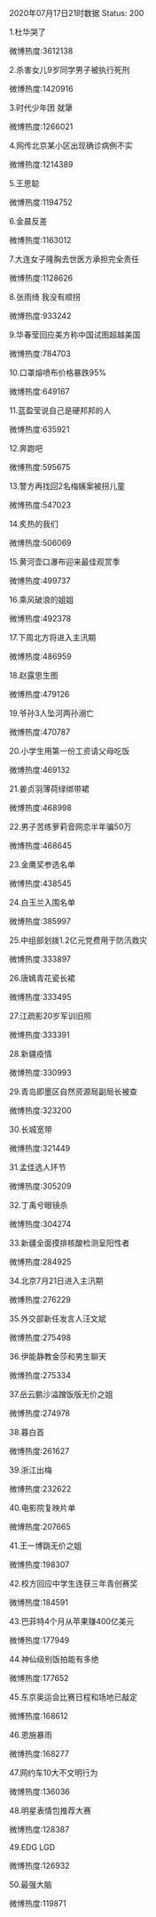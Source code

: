 2020年07月17日21时数据
Status: 200

1.杜华哭了

微博热度:3612138

2.杀害女儿9岁同学男子被执行死刑

微博热度:1420916

3.时代少年团 就犟

微博热度:1266021

4.网传北京某小区出现确诊病例不实

微博热度:1214389

5.王思聪

微博热度:1194752

6.金晨反差

微博热度:1163012

7.大连女子隆胸去世医方承担完全责任

微博热度:1128626

8.张雨绮 我没有顺拐

微博热度:933242

9.华春莹回应美方称中国试图超越美国

微博热度:784703

10.口罩熔喷布价格暴跌95%

微博热度:649167

11.蓝盈莹说自己是硬邦邦的人

微博热度:635921

12.奔跑吧

微博热度:595675

13.警方再找回2名梅姨案被拐儿童

微博热度:547023

14.炙热的我们

微博热度:506069

15.黄河壶口瀑布迎来最佳观赏季

微博热度:499737

16.乘风破浪的姐姐

微博热度:492378

17.下周北方将进入主汛期

微博热度:486959

18.赵露思生图

微博热度:479126

19.爷孙3人坠河两孙溺亡

微博热度:470787

20.小学生用第一份工资请父母吃饭

微博热度:469132

21.姜贞羽薄荷绿绑带裙

微博热度:468998

22.男子苦练萝莉音网恋半年骗50万

微博热度:468645

23.金鹰奖参选名单

微博热度:438545

24.白玉兰入围名单

微博热度:385997

25.中组部划拨1.2亿元党费用于防汛救灾

微博热度:333897

26.唐嫣青花瓷长裙

微博热度:333495

27.江疏影20岁军训旧照

微博热度:333391

28.新疆疫情

微博热度:330993

29.青岛即墨区自然资源局副局长被查

微博热度:323200

30.长城宽带

微博热度:321449

31.孟佳选人环节

微博热度:305209

32.丁禹兮眼镜杀

微博热度:304274

33.新疆全面摸排核酸检测呈阳性者

微博热度:284925

34.北京7月21日进入主汛期

微博热度:276229

35.外交部新任发言人汪文斌

微博热度:275498

36.伊能静教金莎和男生聊天

微博热度:275334

37.岳云鹏沙溢蹭饭版无价之姐

微博热度:274978

38.暮白首

微博热度:261627

39.浙江出梅

微博热度:232622

40.电影院复映片单

微博热度:207665

41.王一博跳无价之姐

微博热度:198307

42.校方回应中学生连获三年青创赛奖

微博热度:184591

43.巴菲特4个月从苹果赚400亿美元

微博热度:177949

44.神仙级别饭拍能有多绝

微博热度:177652

45.东京奥运会比赛日程和场地已敲定

微博热度:168612

46.恩施暴雨

微博热度:168277

47.网约车10大不文明行为

微博热度:136036

48.明星表情包推荐大赛

微博热度:128387

49.EDG LGD

微博热度:126932

50.最强大脑

微博热度:119871

